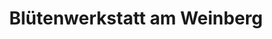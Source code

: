 ---
title: "Blütenwerkstatt am Weinberg"
url: /rathenow/bluetenwerkstatt-am-weinberg/
shop: Blumen
---